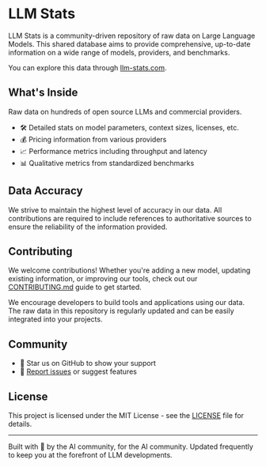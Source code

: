 # LLM Stats

LLM Stats is a community-driven repository of raw data on Large Language Models. This shared database aims to provide comprehensive, up-to-date information on a wide range of models, providers, and benchmarks.

You can explore this data through [llm-stats.com](https://llm-stats.com).

## What's Inside

Raw data on hundreds of open source LLMs and commercial providers.

- 🛠️ Detailed stats on model parameters, context sizes, licenses, etc.
- 💰 Pricing information from various providers
- 📈 Performance metrics including throughput and latency
- 📊 Qualitative metrics from standardized benchmarks

## Data Accuracy

We strive to maintain the highest level of accuracy in our data. All contributions are required to include references to authoritative sources to ensure the reliability of the information provided.

## Contributing

We welcome contributions! Whether you're adding a new model, updating existing information, or improving our tools, check out our [CONTRIBUTING.md](CONTRIBUTING.md) guide to get started.

We encourage developers to build tools and applications using our data. The raw data in this repository is regularly updated and can be easily integrated into your projects.

## Community

- 🌟 Star us on GitHub to show your support
- 🐛 [Report issues](https://github.com/JonathanChavezTamales/llm-stats/issues) or suggest features
<!-- - 🤝 Join our [Discord community](https://discord.gg/llmstats) for discussions -->

## License

This project is licensed under the MIT License - see the [LICENSE](LICENSE) file for details.

---

Built with 💙 by the AI community, for the AI community. Updated frequently to keep you at the forefront of LLM developments.
